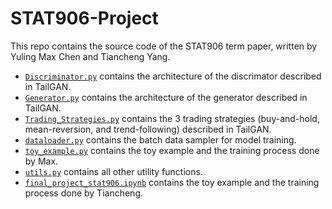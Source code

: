 # STAT906-Project

This repo contains the source code of the STAT906 term paper, written by Yuling Max Chen and Tiancheng Yang. 
- [`Discriminator.py`](https://github.com/MaxGniluynehc/STAT906-Project/blob/main/Discriminator.py) contains the architecture of the discrimator described in TailGAN.
- [`Generator.py`](https://github.com/MaxGniluynehc/STAT906-Project/blob/main/Generator.py) contains the architecture of the generator described in TailGAN.
- [`Trading_Strategies.py`](https://github.com/MaxGniluynehc/STAT906-Project/blob/main/Tradining_Strategies.py) contains the 3 trading strategies (buy-and-hold, mean-reversion, and trend-following) described in TailGAN.
- [`dataloader.py`](https://github.com/MaxGniluynehc/STAT906-Project/blob/main/dataloader.py) contains the batch data sampler for model training. 
- [`toy_example.py`](https://github.com/MaxGniluynehc/STAT906-Project/blob/main/toy_example.py) contains the toy example and the training process done by Max. 
- [`utils.py`](https://github.com/MaxGniluynehc/STAT906-Project/blob/main/utils.py) contains all other utility functions.
- [`final_project_stat906.ipynb`](https://github.com/MaxGniluynehc/STAT906-Project/blob/main/final_project_stat906.ipynb) contains the toy example and the training process done by Tiancheng.
